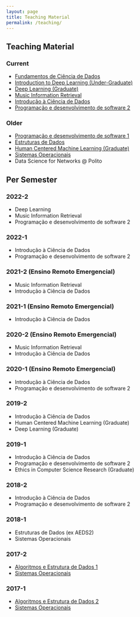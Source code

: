 ```yaml
---
layout: page
title: Teaching Material
permalink: /teaching/
---
```


## Teaching Material

### Current

  * [Fundamentos de Ciência de Dados](https://flaviovdf.io/fcd/)
  * [Introduction to Deep Learning (Under-Graduate)](https://flaviovdf.io/deep/)
  * [Deep Learning (Graduate)](https://deep-ufmg.github.io/)
  * [Music Information Retrieval](https://docs.google.com/document/d/1UeDOMEwAl-XAONn7pS6_a7DtBrkGSft04EUwRI-xUQc)
  * [Introdução à Ciência de Dados](https://icd-ufmg.github.io)
  * [Programação e desenvolvimento de software 2](https://flaviovdf.io/pds2-ufmg)

### Older

  * [Programação e desenvolvimento de software 1](https://github.com/flaviovdf/programacao)
  * [Estruturas de Dados](https://github.com/flaviovdf/estruturas-de-dados)
  * [Human Centered Machine Learning (Graduate)](https://drive.google.com/open?id=173s0BS44S74Wag5mKQPZFRlB49ZTY7im)
  * [Sistemas Operacionais](https://github.com/flaviovdf/sistemas-operacionais)
  * Data Science for Networks @ Polito

## Per Semester

### 2022-2
  * Deep Learning
  * Music Information Retrieval
  * Programação e desenvolvimento de software 2

### 2022-1
  * Introdução à Ciência de Dados
  * Programação e desenvolvimento de software 2

### 2021-2 (Ensino Remoto Emergencial)
  * Music Information Retrieval
  * Introdução à Ciência de Dados

### 2021-1 (Ensino Remoto Emergencial)
  * Introdução à Ciência de Dados

### 2020-2 (Ensino Remoto Emergencial)
  * Music Information Retrieval
  * Introdução à Ciência de Dados

### 2020-1 (Ensino Remoto Emergencial)
  * Introdução à Ciência de Dados
  * Programação e desenvolvimento de software 2

### 2019-2
   * Introdução à Ciência de Dados
   * Human Centered Machine Learning (Graduate)
   * Deep Learning (Graduate)

### 2019-1
  * Introdução à Ciência de Dados
  * Programação e desenvolvimento de software 2
  * Ethics in Computer Science Research (Graduate)

### 2018-2
  * Introdução à Ciência de Dados
  * Programação e desenvolvimento de software 2

### 2018-1
  * Estruturas de Dados (ex AEDS2)
  * Sistemas Operacionais

### 2017-2
  * [Algoritmos e Estrutura de Dados 1](https://flaviovdf.github.io/AEDS1-2017-2)
  * [Sistemas Operacionais](https://flaviovdf.github.io/SO-2017-2)

### 2017-1
  * [Algoritmos e Estrutura de Dados 2](https://flaviovdf.github.io/AEDS2-2017-1)
  * [Sistemas Operacionais](https://flaviovdf.github.io/SO-2017-1)
